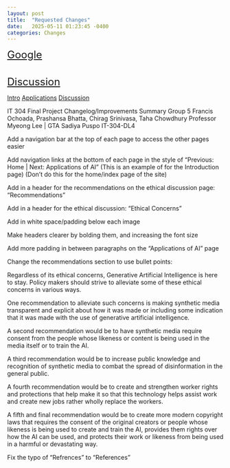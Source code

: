 ```yaml
---
layout: post
title:  "Requested Changes"
date:   2025-05-11 01:23:45 -0400
categories: Changes
---
```


<a href="http://google.com" style="font-size:24px;" title="google">Google</a> <br />
<a href="https://fochoada.github.io/it304teamsite/ethics/2025/05/02/intro.html" style="font-size:24px;" title="Intro"></a> <br />
<a href="https://fochoada.github.io/it304teamsite/ethics/2025/05/02/application.html" style="font-size:24px;" title="Applications"></a> <br />
<a href="https://fochoada.github.io/it304teamsite/ethics/2025/05/02/discussion.html" style="font-size:24px;" title="">Discussion</a> <br />

[Intro](https://fochoada.github.io/it304teamsite/ethics/2025/05/02/intro.html 'Intro')
[Applications](https://fochoada.github.io/it304teamsite/ethics/2025/05/02/application.html 'Applications')
[Discussion](https://fochoada.github.io/it304teamsite/ethics/2025/05/02/discussion.html 'Discussion')

IT 304 Final Project Changelog/Improvements Summary
Group 5
Francis Ochoada, Prashansa Bhatta, Chirag Srinivasa, Taha Chowdhury
Professor Myeong Lee | GTA Sadiya Puspo
IT-304-DL4


Add a navigation bar at the top of each page to access the other pages easier 

Add navigation links at the bottom of each page in the style of “Previous: Home | Next: Applications of AI” (This is an example of for the Introduction page) 
(Don’t do this for the home/index page of the site)

Add in a header for the recommendations on the ethical discussion page: “Recommendations”

Add in a header for the ethical discussion: “Ethical Concerns”

Add in white space/padding below each image

Make headers clearer by bolding them, and increasing the font size

Add more padding in between paragraphs on the “Applications of AI” page

Change the recommendations section to use bullet points:

Regardless of its ethical concerns, Generative Artificial Intelligence is here to stay. Policy makers should strive to alleviate some of these ethical concerns in various ways. 


One recommendation to alleviate such concerns is making synthetic media transparent and explicit about how it was made or including some indication that it was made with the use of generative artificial intelligence. 


A second recommendation would be to have synthetic media require consent from the people whose likeness or content is being used in the media itself or to train the AI. 


A third recommendation would be to increase public knowledge and recognition of synthetic media to combat the spread of disinformation in the general public. 


A fourth recommendation would be to create and strengthen worker rights and protections that help make it so that this technology helps assist work and create new jobs rather wholly replace the workers. 


A fifth and final recommendation would be to create more modern copyright laws that requires the consent of the original creators or people whose likeness is being used to create and train the AI, provides them rights over how the AI can be used, and protects their work or likeness from being used in a harmful or devastating way.


Fix the typo of “Refrences” to “References”





